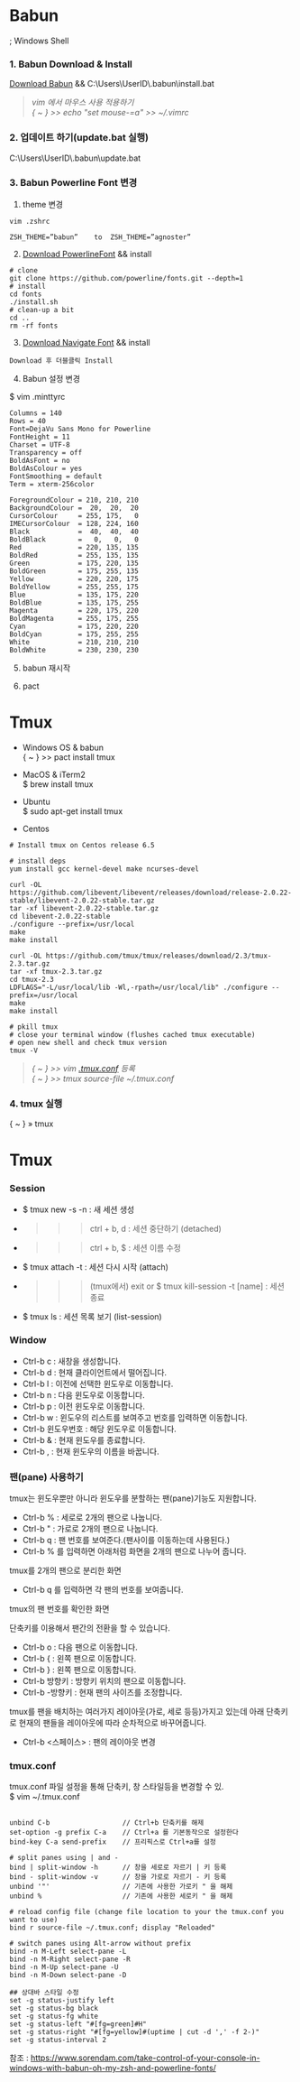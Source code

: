 
# Babun  
; Windows Shell

### 1. Babun Download & Install  
[Download Babun](http://babun.github.io/)  &&  C:\Users\UserID\\.babun\install.bat    
> _vim 에서 마우스 사용 적용하기_  
_{ ~ }  >> echo "set mouse-=a" >> ~/.vimrc_  

 
 
### 2. 업데이트 하기(update.bat 실행)    
C:\Users\UserID\\.babun\update.bat  
  

### 3. Babun Powerline Font 변경
1) theme 변경

```
vim .zshrc

ZSH_THEME=”babun”    to  ZSH_THEME=”agnoster”  

```

2) [Download PowerlineFont](https://github.com/powerline/fonts) && install
```
# clone
git clone https://github.com/powerline/fonts.git --depth=1
# install
cd fonts
./install.sh
# clean-up a bit
cd ..
rm -rf fonts
```

3) [Download Navigate Font](https://github.com/powerline/fonts/blob/master/DejaVuSansMono/DejaVu%20Sans%20Mono%20for%20Powerline.ttf) && install
```
Download 후 더블클릭 Install
```

4) Babun 설정 변경  

$ vim .minttyrc  

```
Columns = 140
Rows = 40
Font=DejaVu Sans Mono for Powerline
FontHeight = 11
Charset = UTF-8
Transparency = off
BoldAsFont = no
BoldAsColour = yes
FontSmoothing = default
Term = xterm-256color

ForegroundColour = 210, 210, 210
BackgroundColour =  20,  20,  20
CursorColour     = 255, 175,   0
IMECursorColour  = 128, 224, 160
Black            =  40,  40,  40
BoldBlack        =   0,   0,   0
Red              = 220, 135, 135
BoldRed          = 255, 135, 135
Green            = 175, 220, 135
BoldGreen        = 175, 255, 135
Yellow           = 220, 220, 175
BoldYellow       = 255, 255, 175
Blue             = 135, 175, 220
BoldBlue         = 135, 175, 255
Magenta          = 220, 175, 220
BoldMagenta      = 255, 175, 255
Cyan             = 175, 220, 220
BoldCyan         = 175, 255, 255
White            = 210, 210, 210
BoldWhite        = 230, 230, 230
````

5) babun 재시작

6) pact

# Tmux 

* Windows OS & babun  
{ ~ }  >> pact install tmux  
  
* MacOS & iTerm2  
$ brew install tmux  
  
* Ubuntu  
$ sudo apt-get install tmux  

* Centos
```centos
# Install tmux on Centos release 6.5

# install deps
yum install gcc kernel-devel make ncurses-devel

curl -OL https://github.com/libevent/libevent/releases/download/release-2.0.22-stable/libevent-2.0.22-stable.tar.gz
tar -xf libevent-2.0.22-stable.tar.gz
cd libevent-2.0.22-stable
./configure --prefix=/usr/local
make
make install

curl -OL https://github.com/tmux/tmux/releases/download/2.3/tmux-2.3.tar.gz
tar -xf tmux-2.3.tar.gz
cd tmux-2.3
LDFLAGS="-L/usr/local/lib -Wl,-rpath=/usr/local/lib" ./configure --prefix=/usr/local
make
make install

# pkill tmux
# close your terminal window (flushes cached tmux executable)
# open new shell and check tmux version
tmux -V
```
  
> _{ ~ }  >> vim [.tmux.conf](https://gist.github.com/mousavian/11df288233502e30a09b) 등록_  
_{ ~ }  >> tmux source-file ~/.tmux.conf_  
  
### 4. tmux 실행
{ ~ }  » tmux  
  
  
# Tmux
### Session
* $ tmux new -s <session-name> -n <window-name> : 새 세션 생성
* >>> ctrl + b, d  : 세션 중단하기 (detached)
* >>> ctrl + b, $  : 세션 이름 수정
* $ tmux attach -t <session-number or session-name> : 세션 다시 시작 (attach)
* >>> (tmux에서) exit   or   $ tmux kill-session -t [name]  : 세션 종료
* $ tmux ls : 세션 목록 보기 (list-session)


### Window
* Ctrl-b c : 새창을 생성합니다.
* Ctrl-b d : 현재 클라이언트에서 떨어집니다.
* Ctrl-b l : 이전에 선택한 윈도우로 이동합니다.
* Ctrl-b n : 다음 윈도우로 이동합니다.
* Ctrl-b p : 이전 윈도우로 이동합니다.
* Ctrl-b w : 윈도우의 리스트를 보여주고 번호를 입력하면 이동합니다.
* Ctrl-b 윈도우번호 : 해당 윈도우로 이동합니다.
* Ctrl-b & : 현재 윈도우를 종료합니다.
* Ctrl-b , : 현재 윈도우의 이름을 바꿉니다.

### 팬(pane) 사용하기
tmux는 윈도우뿐만 아니라 윈도우를 분할하는 팬(pane)기능도 지원합니다.

* Ctrl-b % : 세로로 2개의 팬으로 나눕니다.
* Ctrl-b " : 가로로 2개의 팬으로 나눕니다.
* Ctrl-b q : 팬 번호를 보여준다.(팬사이를 이동하는데 사용된다.)
* Ctrl-b % 를 입력하면 아래처럼 화면을 2개의 팬으로 나누어 줍니다.

tmux를 2개의 팬으로 분리한 화면

* Ctrl-b q 를 입력하면 각 팬의 번호를 보여줍니다.

tmux의 팬 번호를 확인한 화면

단축키를 이용해서 팬간의 전환을 할 수 있습니다.

* Ctrl-b o : 다음 팬으로 이동합니다.
* Ctrl-b { : 왼쪽 팬으로 이동합니다.
* Ctrl-b } : 왼쪽 팬으로 이동합니다.
* Ctrl-b 방향키 : 방향키 위치의 팬으로 이동합니다.
* Ctrl-b <alt>-방향키 : 현재 팬의 사이즈를 조정합니다.

tmux를 팬을 배치하는 여러가지 레이아웃(가로, 세로 등등)가지고 있는데 아래 단축키로 현재의 팬들을 레이아웃에 따라 순차적으로 바꾸어줍니다.

* Ctrl-b <스페이스> : 팬의 레이아웃 변경


### tmux.conf
tmux.conf 파일 설정을 통해 단축키, 창 스타일등을 변경할 수 있.  
$ vim ~/.tmux.conf

```tmux

unbind C-b                  // Ctrl+b 단축키를 해제
set-option -g prefix C-a    // Ctrl+a 를 기본동작으로 설정한다
bind-key C-a send-prefix    // 프리픽스로 Ctrl+a를 설정

# split panes using | and -
bind | split-window -h      // 창을 세로로 자르기 | 키 등록
bind - split-window -v      // 창을 가로로 자르기 - 키 등록
unbind '"'                  // 기존에 사용한 가로키 " 을 해제
unbind %                    // 기존에 사용한 세로키 " 을 해제  

# reload config file (change file location to your the tmux.conf you want to use)
bind r source-file ~/.tmux.conf; display "Reloaded"

# switch panes using Alt-arrow without prefix
bind -n M-Left select-pane -L
bind -n M-Right select-pane -R
bind -n M-Up select-pane -U
bind -n M-Down select-pane -D

## 상대바 스타일 수정
set -g status-justify left
set -g status-bg black
set -g status-fg white
set -g status-left "#[fg=green]#H"
set -g status-right "#[fg=yellow]#(uptime | cut -d ',' -f 2-)"
set -g status-interval 2

```

참조 :
https://www.sorendam.com/take-control-of-your-console-in-windows-with-babun-oh-my-zsh-and-powerline-fonts/
